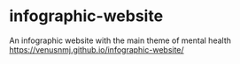 # infographic-website
An infographic website with the main theme of mental health
<br> https://venusnmj.github.io/infographic-website/
